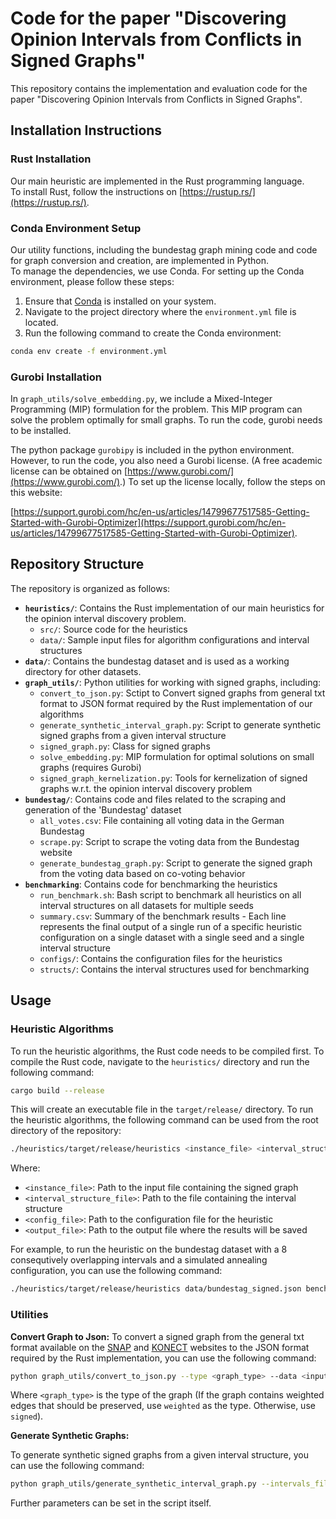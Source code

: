 # Code for the paper "Discovering Opinion Intervals from Conflicts in Signed Graphs"

This repository contains the implementation and evaluation code for the paper "Discovering Opinion Intervals from Conflicts in Signed Graphs".

## Installation Instructions

### Rust Installation

Our main heuristic are implemented in the Rust programming language.  
To install Rust, follow the instructions on [https://rustup.rs/](https://rustup.rs/).

### Conda Environment Setup 

Our utility functions, including the bundestag graph mining code and code for graph conversion and creation, are implemented in Python.  
To manage the dependencies, we use Conda. For setting up the Conda environment, please follow these steps:

1. Ensure that [Conda](https://docs.conda.io/projects/conda/en/latest/user-guide/install/index.html) is installed on your system.
2. Navigate to the project directory where the `environment.yml` file is located.
3. Run the following command to create the Conda environment:

```bash
conda env create -f environment.yml
```

### Gurobi Installation

In `graph_utils/solve_embedding.py`, we include a Mixed-Integer Programming (MIP) formulation for the problem.
This MIP program can solve the problem optimally for small graphs.
To run the code, gurobi needs to be installed.  

The python package `gurobipy` is included in the python environment.
However, to run the code, you also need a Gurobi license. (A free academic license can be obtained on [https://www.gurobi.com/](https://www.gurobi.com/).)
To set up the license locally, follow the steps on this website:  

[https://support.gurobi.com/hc/en-us/articles/14799677517585-Getting-Started-with-Gurobi-Optimizer](https://support.gurobi.com/hc/en-us/articles/14799677517585-Getting-Started-with-Gurobi-Optimizer).

## Repository Structure

The repository is organized as follows:

- **`heuristics/`**: Contains the Rust implementation of our main heuristics for the opinion interval discovery problem.
  - `src/`: Source code for the heuristics
  - `data/`: Sample input files for algorithm configurations and interval structures
- **`data/`**: Contains the bundestag dataset and is used as a working directory for other datasets.
- **`graph_utils/`**: Python utilities for working with signed graphs, including:
  - `convert_to_json.py`: Sctipt to Convert signed graphs from general txt format to JSON format required by the Rust implementation of our algorithms
  - `generate_synthetic_interval_graph.py`: Script to generate synthetic signed graphs from a given interval structure 
  - `signed_graph.py`: Class for signed graphs
  - `solve_embedding.py`: MIP formulation for optimal solutions on small graphs (requires Gurobi)
  - `signed_graph_kernelization.py`: Tools for kernelization of signed graphs w.r.t. the opinion interval discovery problem
- **`bundestag/`**: Contains code and files related to the scraping and generation of the 'Bundestag' dataset
  - `all_votes.csv`: File containing all voting data in the German Bundestag
  - `scrape.py`: Script to scrape the voting data from the Bundestag website
  - `generate_bundestag_graph.py`: Script to generate the signed graph from the voting data based on co-voting behavior
- **`benchmarking`**: Contains code for benchmarking the heuristics
  - `run_benchmark.sh`: Bash script to benchmark all heuristics on all interval structures on all datasets for multiple seeds
  - `summary.csv`: Summary of the benchmark results - Each line represents the final output of a single run of a specific heuristic configuration on a single dataset with a single seed and a single interval structure
  - `configs/`: Contains the configuration files for the heuristics
  - `structs/`: Contains the interval structures used for benchmarking
  
## Usage

### Heuristic Algorithms

To run the heuristic algorithms, the Rust code needs to be compiled first.
To compile the Rust code, navigate to the `heuristics/` directory and run the following command:

```bash
cargo build --release
```

This will create an executable file in the `target/release/` directory.
To run the heuristic algorithms, the following command can be used from the root directory of the repository:

```bash
./heuristics/target/release/heuristics <instance_file> <interval_structure_file> <config_file> <output_file> gaic --seed <seed>
```

Where:
- `<instance_file>`: Path to the input file containing the signed graph
- `<interval_structure_file>`: Path to the file containing the interval structure
- `<config_file>`: Path to the configuration file for the heuristic
- `<output_file>`: Path to the output file where the results will be saved

For example, to run the heuristic on the bundestag dataset with a 8 consequtively overlapping intervals and a simulated annealing configuration, you can use the following command:

```bash
./heuristics/target/release/heuristics data/bundestag_signed.json benchmarking/structs/intervals8.json benchmarking/configs/config_venus_chunks_10.json data/bundestag_signed_solution.json gaic --seed 42
```

### Utilities

**Convert Graph to Json:**
To convert a signed graph from the general txt format available on the [SNAP](https://snap.stanford.edu/data/) and [KONECT](https://konect.cc/networks/) websites to the JSON format required by the Rust implementation, you can use the following command:

```bash
python graph_utils/convert_to_json.py --type <graph_type> --data <input_file> --output <output_base_name>
```

Where `<graph_type>` is the type of the graph (If the graph contains weighted edges that should be preserved, use `weighted` as the type. Otherwise, use `signed`).

**Generate Synthetic Graphs:**

To generate synthetic signed graphs from a given interval structure, you can use the following command:

```bash
python graph_utils/generate_synthetic_interval_graph.py --intervals_file <interval_structure_file> --output_dir <output_directory>
```

Further parameters can be set in the script itself.